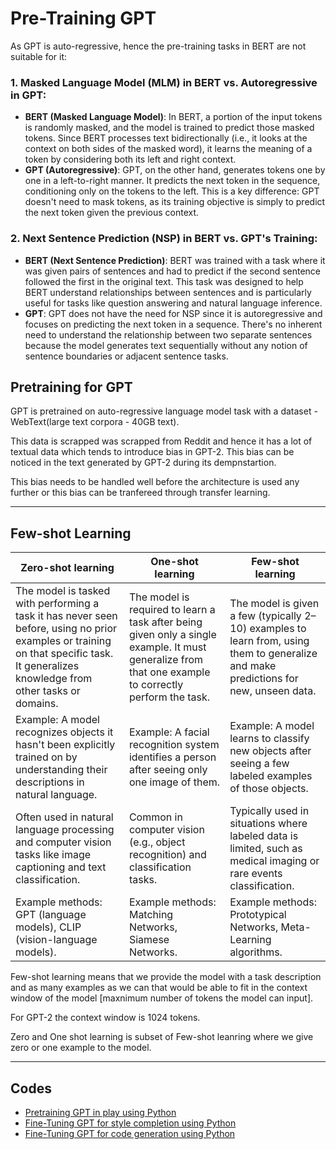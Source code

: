 # Pre-Training GPT

As GPT is auto-regressive, hence the pre-training tasks in BERT are not suitable for it:

### 1. **Masked Language Model (MLM) in BERT vs. Autoregressive in GPT**:
   - **BERT (Masked Language Model)**: In BERT, a portion of the input tokens is randomly masked, and the model is trained to predict those masked tokens. Since BERT processes text bidirectionally (i.e., it looks at the context on both sides of the masked word), it learns the meaning of a token by considering both its left and right context.
   - **GPT (Autoregressive)**: GPT, on the other hand, generates tokens one by one in a left-to-right manner. It predicts the next token in the sequence, conditioning only on the tokens to the left. This is a key difference: GPT doesn't need to mask tokens, as its training objective is simply to predict the next token given the previous context.

### 2. **Next Sentence Prediction (NSP) in BERT vs. GPT's Training**:
   - **BERT (Next Sentence Prediction)**: BERT was trained with a task where it was given pairs of sentences and had to predict if the second sentence followed the first in the original text. This task was designed to help BERT understand relationships between sentences and is particularly useful for tasks like question answering and natural language inference.
   - **GPT**: GPT does not have the need for NSP since it is autoregressive and focuses on predicting the next token in a sequence. There's no inherent need to understand the relationship between two separate sentences because the model generates text sequentially without any notion of sentence boundaries or adjacent sentence tasks.

## Pretraining for GPT

GPT is pretrained on auto-regressive language model task with a dataset - WebText(large text corpora - 40GB text).

This data is scrapped was scrapped from Reddit and hence it has a lot of textual data which tends to introduce bias in GPT-2. This bias can be noticed in the text generated by GPT-2 during its dempnstartion.

This bias needs to be handled well before the architecture is used any further or this bias can be tranfereed through transfer learning.

---

## Few-shot Learning

| **Zero-shot learning** | **One-shot learning** | **Few-shot learning** |
|------------------------|-----------------------|-----------------------|
| The model is tasked with performing a task it has never seen before, using no prior examples or training on that specific task. It generalizes knowledge from other tasks or domains. | The model is required to learn a task after being given only a single example. It must generalize from that one example to correctly perform the task. | The model is given a few (typically 2–10) examples to learn from, using them to generalize and make predictions for new, unseen data. |
| Example: A model recognizes objects it hasn't been explicitly trained on by understanding their descriptions in natural language. | Example: A facial recognition system identifies a person after seeing only one image of them. | Example: A model learns to classify new objects after seeing a few labeled examples of those objects. |
| Often used in natural language processing and computer vision tasks like image captioning and text classification. | Common in computer vision (e.g., object recognition) and classification tasks. | Typically used in situations where labeled data is limited, such as medical imaging or rare events classification. |
| Example methods: GPT (language models), CLIP (vision-language models). | Example methods: Matching Networks, Siamese Networks. | Example methods: Prototypical Networks, Meta-Learning algorithms. |

Few-shot learning means that we provide the model with a task description and as many examples as we can that would be able to fit in the context window of the model [maxnimum number of tokens the model can input].

For GPT-2 the context window is 1024 tokens.

Zero and One shot learning is subset of Few-shot leanring where we give zero or one example to the model.

---

## Codes

- [Pretraining GPT in play using Python](codes/gpt/pretrain_gpt.ipynb)
- [Fine-Tuning GPT for style completion using Python](codes/gpt/gpt_style.ipynb)
- [Fine-Tuning GPT for code generation using Python](codes/gpt/gpt_code_dictation.ipynb)